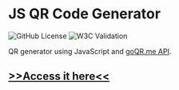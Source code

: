 # JS QR Code Generator

![GitHub License](https://img.shields.io/github/license/ednanf/JS-QR-Generator) ![W3C Validation](https://img.shields.io/w3c-validation/html?targetUrl=https%3A%2F%2Fednanf.github.io%2FJS-QR-Generator%2F)

QR generator using JavaScript and [goQR.me API](https://goqr.me/api/).

## [>>Access it here<<](https://ednanf.github.io/JS-QR-Generator/)
